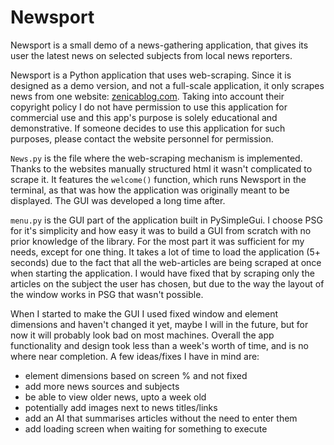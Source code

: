 # Newsport
Newsport is a small demo of a news-gathering application, that gives its user the latest news on selected subjects from local news reporters.

Newsport is a Python application that uses web-scraping. Since it is designed as a demo version, and not a full-scale application, it only scrapes news from one website: [zenicablog.com](https://www.zenicablog.com/). Taking into account their copyright policy I do not have permission to use this application for commercial use and this app's purpose is solely educational and demonstrative. If someone decides to use this application for such purposes, please contact the website personnel for permission. 

```News.py``` is the file where the web-scraping mechanism is implemented. Thanks to the websites manually structured html it wasn't complicated to scrape it. It features the ```welcome()``` function, which runs Newsport in the terminal, as that was how the application was originally meant to be displayed. The GUI was developed a long time after.

```menu.py``` is the GUI part of the application built in PySimpleGui. I choose PSG for it's simplicity and how easy it was to build a GUI from scratch with no prior knowledge of the library. For the most part it was sufficient for my needs, except for one thing. It takes a lot of time to load the application (5+ seconds) due to the fact that all the web-articles are being scraped at once when starting the application. I would have fixed that by scraping only the articles on the subject the user has chosen, but due to the way the layout of the window works in PSG that wasn't possible.

When I started to make the GUI I used fixed window and element dimensions and haven't changed it yet, maybe I will in the future, but for now it will probably look bad on most machines. Overall the app functionality and design took less than a week's worth of time, and is no where near completion. A few ideas/fixes I have in mind are:
- element dimensions based on screen % and not fixed
- add more news sources and subjects
- be able to view older news, upto a week old
- potentially add images next to news titles/links
- add an AI that summarises articles without the need to enter them
- add loading screen when waiting for something to execute
